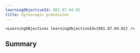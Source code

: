 ```yaml
---
learningObjectiveId: 081.07.04.02
title: Gyroscopic precession
---
```


```tsx eval
<LearningOBjectives learningObjectiveId={081.07.04.02} />
```

## Summary

